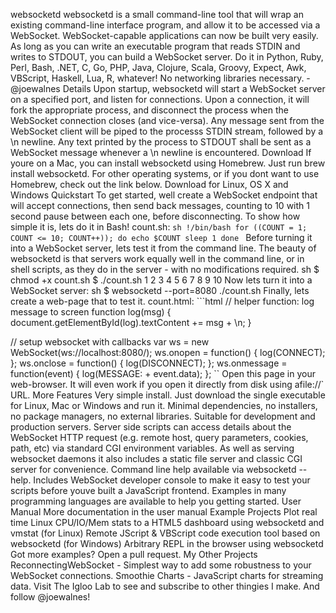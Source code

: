 websocketd websocketd is a small command-line tool that will wrap an existing command-line interface program, and allow it to be accessed via a WebSocket. WebSocket-capable applications can now be built very easily. As long as you can write an executable program that reads STDIN and writes to STDOUT, you can build a WebSocket server. Do it in Python, Ruby, Perl, Bash, .NET, C, Go, PHP, Java, Clojure, Scala, Groovy, Expect, Awk, VBScript, Haskell, Lua, R, whatever! No networking libraries necessary. -@joewalnes Details Upon startup, websocketd will start a WebSocket server on a specified port, and listen for connections. Upon a connection, it will fork the appropriate process, and disconnect the process when the WebSocket connection closes (and vice-versa). Any message sent from the WebSocket client will be piped to the processs STDIN stream, followed by a \n newline. Any text printed by the process to STDOUT shall be sent as a WebSocket message whenever a \n newline is encountered. Download If youre on a Mac, you can install websocketd using Homebrew. Just run brew install websocketd. For other operating systems, or if you dont want to use Homebrew, check out the link below. Download for Linux, OS X and Windows Quickstart To get started, well create a WebSocket endpoint that will accept connections, then send back messages, counting to 10 with 1 second pause between each one, before disconnecting. To show how simple it is, lets do it in Bash! count.sh: ```sh !/bin/bash for ((COUNT = 1; COUNT <= 10; COUNT++)); do echo $COUNT sleep 1 done ``` Before turning it into a WebSocket server, lets test it from the command line. The beauty of websocketd is that servers work equally well in the command line, or in shell scripts, as they do in the server - with no modifications required. sh $ chmod +x count.sh $ ./count.sh 1 2 3 4 5 6 7 8 9 10 Now lets turn it into a WebSocket server: sh $ websocketd --port=8080 ./count.sh Finally, lets create a web-page that to test it. count.html: ```html <!DOCTYPE html> // helper function: log message to screen function log(msg) { document.getElementById(log).textContent += msg + \n; }</p> <p>// setup websocket with callbacks var ws = new WebSocket(ws://localhost:8080/); ws.onopen = function() { log(CONNECT); }; ws.onclose = function() { log(DISCONNECT); }; ws.onmessage = function(event) { log(MESSAGE: + event.data); }; `` Open this page in your web-browser. It will even work if you open it directly from disk using afile://` URL. More Features Very simple install. Just download the single executable for Linux, Mac or Windows and run it. Minimal dependencies, no installers, no package managers, no external libraries. Suitable for development and production servers. Server side scripts can access details about the WebSocket HTTP request (e.g. remote host, query parameters, cookies, path, etc) via standard CGI environment variables. As well as serving websocket daemons it also includes a static file server and classic CGI server for convenience. Command line help available via websocketd --help. Includes WebSocket developer console to make it easy to test your scripts before youve built a JavaScript frontend. Examples in many programming languages are available to help you getting started. User Manual More documentation in the user manual Example Projects Plot real time Linux CPU/IO/Mem stats to a HTML5 dashboard using websocketd and vmstat (for Linux) Remote JScript & VBScript code execution tool based on websocketd (for Windows) Arbitrary REPL in the browser using websocketd Got more examples? Open a pull request. My Other Projects ReconnectingWebSocket - Simplest way to add some robustness to your WebSocket connections. Smoothie Charts - JavaScript charts for streaming data. Visit The Igloo Lab to see and subscribe to other thingies I make. And follow @joewalnes!